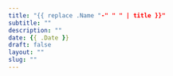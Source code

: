 ```yaml
---
title: "{{ replace .Name "-" " " | title }}"
subtitle: ""
description: ""
date: {{ .Date }}
draft: false
layout: ""
slug: ""
---
```


